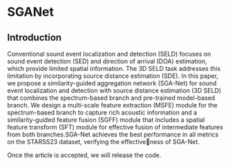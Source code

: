 # SGANet
## Introduction

Conventional sound event localization and detection (SELD)
focuses on sound event detection (SED) and direction of
arrival (DOA) estimation, which provide limited spatial information. The 3D SELD task addresses this limitation by
incorporating source distance estimation (SDE). In this paper, we propose a similarity-guided aggregation network
(SGA-Net) for sound event localization and detection with
source distance estimation (3D SELD) that combines the
spectrum-based branch and pre-trained model-based branch.
We design a multi-scale feature extraction (MSFE) module for the spectrum-based branch to capture rich acoustic
information and a similarity-guided feature fusion (SGFF)
module that includes a spatial feature transform (SFT) module for effective fusion of intermediate features from both
branches.SGA-Net achieves the best performance in all
metrics on the STARSS23 dataset, verifying the effectiveness of SGA-Net.

Once the article is accepted, we will release the code.
